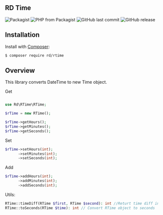 RD Time
------------

![Packagist](https://img.shields.io/packagist/l/rd/rtime.svg?style=flat-square)
![PHP from Packagist](https://img.shields.io/packagist/php-v/rd/rtime.svg?style=flat-square)
![GitHub last commit](https://img.shields.io/github/last-commit/rdurica/rtime.svg?style=flat-square)
![GitHub release](https://img.shields.io/github/release/rdurica/rtime.svg?style=flat-square)

Installation
------------

Install with 
[Composer](http://getcomposer.org/):

```sh
$ composer require rd/rtime
```

Overview
------------
This library converts DateTime to new Time object.

Get
```php

use Rd\RTime\RTime;

$rTime = new RTime(); 

$rTime->getHours();
$rTime->getMinutes();
$rTime->getSeconds();
```

Set
```php
$rTime->setHours(int);
      ->setMinutes(int);
      ->setSeconds(int);
```

Add
```php
$rTime->addHours(int);
      ->addMinutes(int);
      ->addSeconds(int);
```

Utils:
```php
RTime::timeDiff(RTime $first, RTime $second): int //Returt time diff in seconds
RTime::toSeconds(RTime $time): int // Convert RTime object to seconds
```


